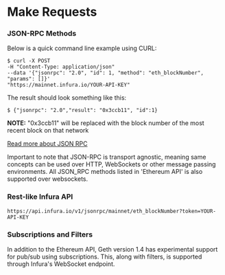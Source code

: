 # Make Requests

### JSON-RPC Methods

Below is a quick command line example using CURL:

```
$ curl -X POST
-H "Content-Type: application/json"
--data '{"jsonrpc": "2.0", "id": 1, "method": "eth_blockNumber",
"params": []}'
"https://mainnet.infura.io/YOUR-API-KEY"
```

The result should look something like this:

```
$ {"jsonrpc": "2.0","result": "0x3ccb11", "id":1}
```

**NOTE:** "0x3ccb11" will be replaced with the block number of the most recent block on that network

[Read more about JSON RPC](https://github.com/ethereum/wiki/wiki/JSON-RPC)

Important to note that JSON-RPC is transport agnostic, meaning same concepts can be used over HTTP, WebSockets or other message passing environments. All JSON_RPC methods listed in 'Ethereum API' is also supported over websockets.

### Rest-like Infura API

```
https://api.infura.io/v1/jsonrpc/mainnet/eth_blockNumber?token=YOUR-API-KEY
```

### Subscriptions and Filters

In addition to the Ethereum API, Geth version 1.4 has experimental support for pub/sub using subscriptions. This, along with filters, is supported through Infura's WebSocket endpoint.

